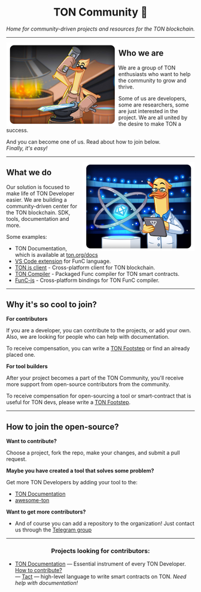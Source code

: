 <h1 align="center">TON Community 💎</h1>
<div align="center"><i>Home for community-driven projects and resources for the TON blockchain.</i></div>

---

<img align="left" width="300" src="https://raw.githubusercontent.com/ton-community/.github/main/profile/imgs/what.png">

## Who we are

We are a group of TON enthusiasts who want to help the community to grow and thrive. 

Some of us are developers, some are researchers, some are just interested in the project. We are all united by the desire to make TON a success.

And you can become one of us. Read about how to join below.  
*Finally, it's easy!*

---

<img align="right" width="300" src="https://raw.githubusercontent.com/ton-community/.github/main/profile/imgs/why.png">


## What we do

Our solution is focused to make life of TON Developer easier. We are building a community-driven center for the TON blockchain. SDK, tools, documentation and more.

Some examples:
- TON Documentation, which is available at [ton.org/docs](https://ton.org/docs)
- [VS Code extension](https://github.com/ton-community/vscode-func) for FunC language.
- [TON js client](https://github.com/ton-community/ton) - Cross-platform client for TON blockchain.
- [TON Compiler](https://github.com/ton-community/ton-compiler) - Packaged Func compiler for TON smart contracts.
- [FunC-js](https://github.com/ton-community/func-js) - Cross-platform bindings for TON FunC compiler.

---


## Why it's so cool to join?

__For contributors__

If you are a developer, you can contribute to the projects, or add your own. Also, we are looking for people who can help with documentation.

To receive compensation, you can write a [TON Footstep](https://github.com/ton-society/ton-footsteps) or find an already placed one.

__For tool builders__

After your project becomes a part of the TON Community, you'll receive more support from open-source contributors from the community.

To receive compensation for open-sourcing a tool or smart-contract that is useful for TON devs, please write a [TON Footstep](https://github.com/ton-society/ton-footsteps).

---

## How to join the open-source?

__Want to contribute?__

Choose a project, fork the repo, make your changes, and submit a pull request.

__Maybe you have created a tool that solves some problem?__

Get more TON Developers by adding your tool to the:
* [TON Documentation](https://github.com/ton-community/ton-docs)
* [awesome-ton](https://github.com/ton-community/awesome-ton)

__Want to get more contributors?__

* And of course you can add a repository to the organization! Just contact us through the [Telegram group](https://t.me/ton_dev_community)


---

<h3 align="center">Projects looking for contributors:</h3>

- [TON Documentation](https://github.com/ton-community/ton-docs) — Essential instrument of every TON Developer. [How to contribute?](https://ton.org/docs/contribute)  
— [Tact](https://github.com/ton-community/tact) — high-level language to write smart contracts on TON. _Need help with documentation!_
